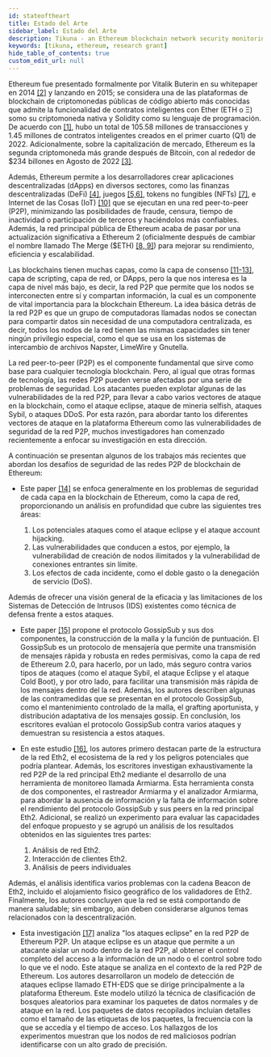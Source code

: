 ```yaml
---
id: stateoftheart
title: Estado del Arte
sidebar_label: Estado del Arte
description: Tikuna - an Ethereum blockchain network security monitoring system
keywords: [tikuna, ethereum, research grant]
hide_table_of_contents: true
custom_edit_url: null
---
```

Ethereum fue presentado formalmente por Vitalik Buterin en su whitepaper en 2014 [[2]](references.md) y lanzando en 2015; se considera una de las plataformas de blockchain de criptomonedas públicas de código abierto más conocidas que admite la funcionalidad de contratos inteligentes con Ether (ETH o Ξ) somo su criptomoneda nativa y Solidity como su lenguaje de programación. De acuerdo con [[1]](references.md), hubo un total de 105.58 millones de transacciones y 1.45 millones de contratos inteligentes creados en el primer cuarto (Q1) de 2022. Adicionalmente, sobre la capitalización de mercado, Ethereum es la segunda criptomoneda más grande después de Bitcoin, con al rededor de $234 billones en Agosto de 2022 [[3]](references.md).

Además, Ethereum permite a los desarrolladores crear aplicaciones descentralizadas (dApps) en diversos sectores, como las finanzas descentralizadas (DeFi) [[4]](references.md), juegos [[5,6]](references.md), tokens no fungibles (NFTs) [[7]](references.md), e Internet de las Cosas (IoT) [[10]](references.md) que se ejecutan en una red peer-to-peer (P2P), minimizando las posibilidades de fraude, censura, tiempo de inactividad o participación de terceros y haciéndolos más confiables. Además, la red principal pública de Ethereum acaba de pasar por una actualización significativa a Ethereum 2 (oficialmente después de cambiar el nombre llamado The Merge ($ETH) [[8, 9]](references.md)) para mejorar su rendimiento, eficiencia y escalabilidad.

Las blockchains tienen muchas capas, como la capa de consenso [[11-13]](references.md), capa de scripting, capa de red, or DApps, pero la que nos interesa es la capa de nivel más bajo, es decir, la red P2P que permite que los nodos se interconecten entre sí y compartan información, la cual es un componente de vital importancia para la blockchain Ethereum. La idea básica detrás de la red P2P es que un grupo de computadoras llamadas nodos se conectan para compartir datos sin necesidad de una computadora centralizada, es decir, todos los nodos de la red tienen las mismas capacidades sin tener ningún privilegio especial, como el que se usa en los sistemas de intercambio de archivos Napster, LimeWire y Gnutella.

La red peer-to-peer (P2P) es el componente fundamental que sirve como base para cualquier tecnología blockchain. Pero, al igual que otras formas de tecnología, las redes P2P pueden verse afectadas por una serie de problemas de seguridad. Los atacantes pueden explotar algunas de las vulnerabilidades de la red P2P, para llevar a cabo varios vectores de ataque en la  blockchain, como el ataque eclipse, ataque de mineria selfish, ataques Sybil, o ataques DDoS. Por esta razón, para abordar tanto los diferentes vectores de ataque en la plataforma Ethereum como las vulnerabilidades de seguridad de la red P2P, muchos investigadores han comenzado recientemente a enfocar su investigación en esta dirección.

A continuación se presentan algunos de los trabajos más recientes que abordan los desafíos de seguridad de las redes P2P de blockchain de Ethereum:

- Este paper [[14]](references.md) se enfoca generalmente en los problemas de seguridad de cada capa en la blockchain de Ethereum, como la capa de red, proporcionando un análisis en profundidad que cubre las siguientes tres áreas:

    1. Los potenciales ataques como el ataque eclipse y el ataque account hijacking.
    2. Las vulnerabilidades que conducen a estos, por ejemplo, la vulnerabilidad de creación de nodos ilimitados y la vulnerabilidad de conexiones entrantes sin límite.
    3. Los efectos de cada incidente, como el doble gasto o la denegación de servicio (DoS). 

 Además de ofrecer una visión general de la eficacia y las limitaciones de los Sistemas de Detección de Intrusos (IDS) existentes como técnica de defensa frente a estos ataques.

- Este paper [[15]](references.md) propone el protocolo GossipSub y sus dos componentes, la construcción de la malla y la función de puntuación. El GossipSub es un protocolo de mensajería que permite una transmisión de mensajes rápida y robusta en redes permisivas, como la capa de red de Ethereum 2.0, para hacerlo, por un lado, más seguro contra varios tipos de ataques (como el ataque Sybil, el ataque Eclipse y el ataque Cold Boot), y por otro lado, para facilitar una transmisión más rápida de los mensajes dentro del la red. Además, los autores describen algunas de las contramedidas que se presentan en el protocolo GossipSub, como el mantenimiento controlado de la malla, el grafting aportunista, y distribución adaptativa de los mensajes gossip. En conclusión, los escritores evalúan el protocolo GossipSub contra varios ataques y demuestran su resistencia a estos ataques.

- En este estudio [[16]](references.md), los autores primero destacan parte de la estructura de la red Eth2, el ecosistema de la red y los peligros potenciales que podría plantear. Además, los escritores investigan exhaustivamente la red P2P de la red principal Eth2 mediante el desarrollo de una herramienta de monitoreo llamada Armiarma. Esta herramienta consta de dos componentes, el rastreador Armiarma y el analizador Armiarma, para abordar la ausencia de información y la falta de información sobre el rendimiento del protocolo GossipSub y sus peers en la red principal Eth2. Adicional, se realizó un experimento para evaluar las capacidades del enfoque propuesto y se agrupó un análisis de los resultados obtenidos en las siguientes tres partes:
   1. Análisis de red Eth2.
   2. Interacción de clientes Eth2.
   3. Análisis de peers individuales

 Además, el análisis identifica varios problemas con la cadena Beacon de Eth2, incluido el alojamiento fisico geográfico de los validadores de Eth2. Finalmente, los autores concluyen que la red se está comportando de manera saludable; sin embargo, aún deben considerarse algunos temas relacionados con la descentralización.

- Esta investigación [[17]](references.md) analiza "los ataques eclipse" en la red P2P de Ethereum P2P. Un ataque eclipse es un ataque que permite a un atacante aislar un nodo dentro de la red P2P, al obtener el control completo del acceso a la información de un nodo o el control sobre todo lo que ve el nodo. Este ataque se analiza en el contexto de la red P2P de Ethereum. Los autores desarrollaron un modelo de detección de ataques eclipse llamado ETH-EDS que se dirige principalmente a la plataforma Ethereum. Este modelo utilizó la técnica de clasificación de bosques aleatorios para examinar los paquetes de datos normales y de ataque en la red. Los paquetes de datos recopilados incluían detalles como el tamaño de las etiquetas de los paquetes, la frecuencia con la que se accedía y el tiempo de acceso. Los hallazgos de los experimentos muestran que los nodos de red maliciosos podrían identificarse con un alto grado de precisión.